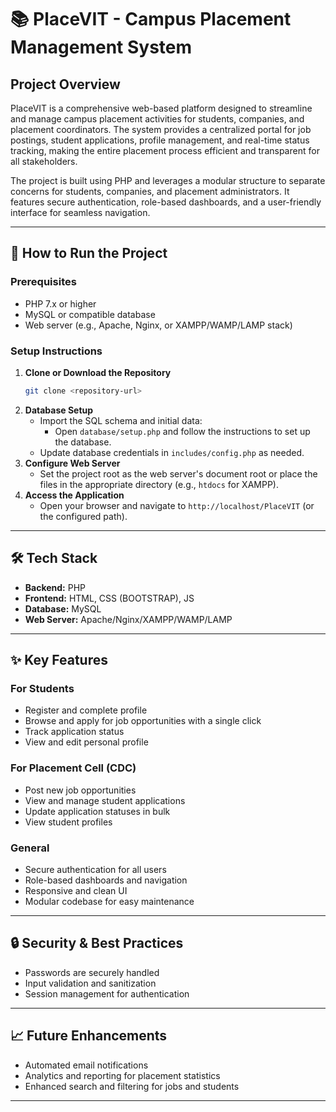 # 📚 PlaceVIT - Campus Placement Management System

## Project Overview

PlaceVIT is a comprehensive web-based platform designed to streamline and manage campus placement activities for students, companies, and placement coordinators. The system provides a centralized portal for job postings, student applications, profile management, and real-time status tracking, making the entire placement process efficient and transparent for all stakeholders.

The project is built using PHP and leverages a modular structure to separate concerns for students, companies, and placement administrators. It features secure authentication, role-based dashboards, and a user-friendly interface for seamless navigation.

---

## 🚀 How to Run the Project

### Prerequisites
- PHP 7.x or higher
- MySQL or compatible database
- Web server (e.g., Apache, Nginx, or XAMPP/WAMP/LAMP stack)

### Setup Instructions

1. **Clone or Download the Repository**
   ```bash
   git clone <repository-url>
   ```
2. **Database Setup**
   - Import the SQL schema and initial data:
     - Open `database/setup.php` and follow the instructions to set up the database.
   - Update database credentials in `includes/config.php` as needed.
3. **Configure Web Server**
   - Set the project root as the web server's document root or place the files in the appropriate directory (e.g., `htdocs` for XAMPP).
4. **Access the Application**
   - Open your browser and navigate to `http://localhost/PlaceVIT` (or the configured path).

---

## 🛠️ Tech Stack

- **Backend:** PHP 
- **Frontend:** HTML, CSS (BOOTSTRAP), JS
- **Database:** MySQL
- **Web Server:** Apache/Nginx/XAMPP/WAMP/LAMP

---

## ✨ Key Features

### For Students
- Register and complete profile
- Browse and apply for job opportunities with a single click
- Track application status
- View and edit personal profile

### For Placement Cell (CDC)
- Post new job opportunities
- View and manage student applications
- Update application statuses in bulk
- View student profiles

### General
- Secure authentication for all users
- Role-based dashboards and navigation
- Responsive and clean UI
- Modular codebase for easy maintenance

---

## 🔒 Security & Best Practices
- Passwords are securely handled 
- Input validation and sanitization
- Session management for authentication

---

## 📈 Future Enhancements
- Automated email notifications
- Analytics and reporting for placement statistics
- Enhanced search and filtering for jobs and students

---

